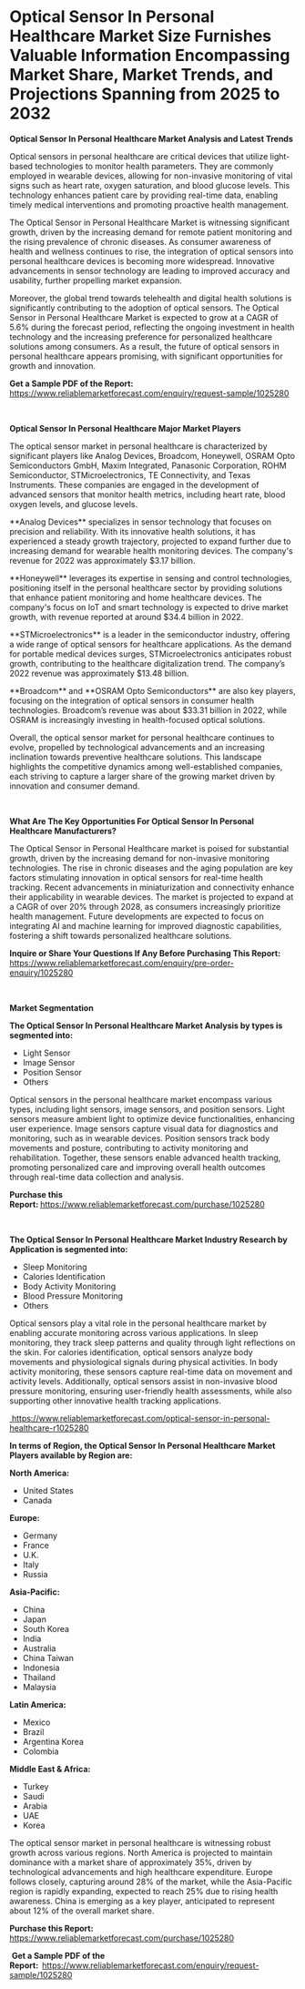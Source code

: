 <p><h1>Optical Sensor In Personal Healthcare Market Size Furnishes Valuable Information Encompassing Market Share, Market Trends, and Projections Spanning from 2025 to 2032</h1></p><p><strong>Optical Sensor In Personal Healthcare Market Analysis and Latest Trends</strong></p>
<p><p>Optical sensors in personal healthcare are critical devices that utilize light-based technologies to monitor health parameters. They are commonly employed in wearable devices, allowing for non-invasive monitoring of vital signs such as heart rate, oxygen saturation, and blood glucose levels. This technology enhances patient care by providing real-time data, enabling timely medical interventions and promoting proactive health management.</p><p>The Optical Sensor in Personal Healthcare Market is witnessing significant growth, driven by the increasing demand for remote patient monitoring and the rising prevalence of chronic diseases. As consumer awareness of health and wellness continues to rise, the integration of optical sensors into personal healthcare devices is becoming more widespread. Innovative advancements in sensor technology are leading to improved accuracy and usability, further propelling market expansion.</p><p>Moreover, the global trend towards telehealth and digital health solutions is significantly contributing to the adoption of optical sensors. The Optical Sensor in Personal Healthcare Market is expected to grow at a CAGR of 5.6% during the forecast period, reflecting the ongoing investment in health technology and the increasing preference for personalized healthcare solutions among consumers. As a result, the future of optical sensors in personal healthcare appears promising, with significant opportunities for growth and innovation.</p></p>
<p><strong>Get a Sample PDF of the Report:&nbsp;</strong> <a href="https://www.reliablemarketforecast.com/enquiry/request-sample/1025280?utm_campaign=3559&utm_medium=2&utm_source=Github&utm_content=ia&utm_term=19042025&utm_id=optical-sensor-in-personal-healthcare">https://www.reliablemarketforecast.com/enquiry/request-sample/1025280</a></p>
<p>&nbsp;</p>
<p><strong>Optical Sensor In Personal Healthcare Major Market Players</strong></p>
<p><p>The optical sensor market in personal healthcare is characterized by significant players like Analog Devices, Broadcom, Honeywell, OSRAM Opto Semiconductors GmbH, Maxim Integrated, Panasonic Corporation, ROHM Semiconductor, STMicroelectronics, TE Connectivity, and Texas Instruments. These companies are engaged in the development of advanced sensors that monitor health metrics, including heart rate, blood oxygen levels, and glucose levels.</p><p>**Analog Devices** specializes in sensor technology that focuses on precision and reliability. With its innovative health solutions, it has experienced a steady growth trajectory, projected to expand further due to increasing demand for wearable health monitoring devices. The company's revenue for 2022 was approximately $3.17 billion.</p><p>**Honeywell** leverages its expertise in sensing and control technologies, positioning itself in the personal healthcare sector by providing solutions that enhance patient monitoring and home healthcare devices. The company's focus on IoT and smart technology is expected to drive market growth, with revenue reported at around $34.4 billion in 2022.</p><p>**STMicroelectronics** is a leader in the semiconductor industry, offering a wide range of optical sensors for healthcare applications. As the demand for portable medical devices surges, STMicroelectronics anticipates robust growth, contributing to the healthcare digitalization trend. The company’s 2022 revenue was approximately $13.48 billion.</p><p>**Broadcom** and **OSRAM Opto Semiconductors** are also key players, focusing on the integration of optical sensors in consumer health technologies. Broadcom’s revenue was about $33.31 billion in 2022, while OSRAM is increasingly investing in health-focused optical solutions.</p><p>Overall, the optical sensor market for personal healthcare continues to evolve, propelled by technological advancements and an increasing inclination towards preventive healthcare solutions. This landscape highlights the competitive dynamics among well-established companies, each striving to capture a larger share of the growing market driven by innovation and consumer demand.</p></p>
<p>&nbsp;</p>
<p><strong>What Are The Key Opportunities For Optical Sensor In Personal Healthcare Manufacturers?</strong></p>
<p><p>The Optical Sensor in Personal Healthcare market is poised for substantial growth, driven by the increasing demand for non-invasive monitoring technologies. The rise in chronic diseases and the aging population are key factors stimulating innovation in optical sensors for real-time health tracking. Recent advancements in miniaturization and connectivity enhance their applicability in wearable devices. The market is projected to expand at a CAGR of over 20% through 2028, as consumers increasingly prioritize health management. Future developments are expected to focus on integrating AI and machine learning for improved diagnostic capabilities, fostering a shift towards personalized healthcare solutions.</p></p>
<p><strong>Inquire or Share Your Questions If Any Before Purchasing This Report:</strong> <a href="https://www.reliablemarketforecast.com/enquiry/pre-order-enquiry/1025280?utm_campaign=3559&utm_medium=2&utm_source=Github&utm_content=ia&utm_term=19042025&utm_id=optical-sensor-in-personal-healthcare">https://www.reliablemarketforecast.com/enquiry/pre-order-enquiry/1025280</a></p>
<p>&nbsp;</p>
<p><strong>Market Segmentation</strong></p>
<p><strong>The Optical Sensor In Personal Healthcare Market Analysis by types is segmented into:</strong></p>
<p><ul><li>Light Sensor</li><li>Image Sensor</li><li>Position Sensor</li><li>Others</li></ul></p>
<p><p>Optical sensors in the personal healthcare market encompass various types, including light sensors, image sensors, and position sensors. Light sensors measure ambient light to optimize device functionalities, enhancing user experience. Image sensors capture visual data for diagnostics and monitoring, such as in wearable devices. Position sensors track body movements and posture, contributing to activity monitoring and rehabilitation. Together, these sensors enable advanced health tracking, promoting personalized care and improving overall health outcomes through real-time data collection and analysis.</p></p>
<p><strong>Purchase this Report:&nbsp;</strong><a href="https://www.reliablemarketforecast.com/purchase/1025280?utm_campaign=3559&utm_medium=2&utm_source=Github&utm_content=ia&utm_term=19042025&utm_id=optical-sensor-in-personal-healthcare">https://www.reliablemarketforecast.com/purchase/1025280</a></p>
<p>&nbsp;</p>
<p><strong>The Optical Sensor In Personal Healthcare Market Industry Research by Application is segmented into:</strong></p>
<p><ul><li>Sleep Monitoring</li><li>Calories Identification</li><li>Body Activity Monitoring</li><li>Blood Pressure Monitoring</li><li>Others</li></ul></p>
<p><p>Optical sensors play a vital role in the personal healthcare market by enabling accurate monitoring across various applications. In sleep monitoring, they track sleep patterns and quality through light reflections on the skin. For calories identification, optical sensors analyze body movements and physiological signals during physical activities. In body activity monitoring, these sensors capture real-time data on movement and activity levels. Additionally, optical sensors assist in non-invasive blood pressure monitoring, ensuring user-friendly health assessments, while also supporting other innovative health tracking applications.</p></p>
<p><a href="https://www.reliablemarketforecast.com/optical-sensor-in-personal-healthcare-r1025280?utm_campaign=3559&utm_medium=2&utm_source=Github&utm_content=ia&utm_term=19042025&utm_id=optical-sensor-in-personal-healthcare">&nbsp;https://www.reliablemarketforecast.com/optical-sensor-in-personal-healthcare-r1025280</a></p>
<p><strong>In terms of Region, the Optical Sensor In Personal Healthcare Market Players available by Region are:</strong></p>
<p>
    <p> <strong> North America: </strong>
        <ul>
            <li>United States</li>
            <li>Canada</li>
        </ul>
        </p> 
    <p> <strong> Europe: </strong>
        <ul>
            <li>Germany</li>
            <li>France</li>
            <li>U.K.</li>
            <li>Italy</li>
            <li>Russia</li>
        </ul>
        </p> 
    <p> <strong> Asia-Pacific: </strong>
        <ul>
            <li>China</li>
            <li>Japan</li>
            <li>South Korea</li>
            <li>India</li>
            <li>Australia</li>
            <li>China Taiwan</li>
            <li>Indonesia</li>
            <li>Thailand</li>
            <li>Malaysia</li>
        </ul>
        </p> 
    <p> <strong> Latin America: </strong>
        <ul>
            <li>Mexico</li>
            <li>Brazil</li>
            <li>Argentina Korea</li>
            <li>Colombia</li>
        </ul>
        </p> 
    <p> <strong> Middle East & Africa: </strong>
        <ul>
            <li>Turkey</li>
            <li>Saudi</li>
            <li>Arabia</li>
            <li>UAE</li>
            <li>Korea</li>
        </ul>
    </p>
    </p>
<p><p>The optical sensor market in personal healthcare is witnessing robust growth across various regions. North America is projected to maintain dominance with a market share of approximately 35%, driven by technological advancements and high healthcare expenditure. Europe follows closely, capturing around 28% of the market, while the Asia-Pacific region is rapidly expanding, expected to reach 25% due to rising health awareness. China is emerging as a key player, anticipated to represent about 12% of the overall market share.</p></p>
<p><strong>Purchase this Report: </strong><a href="https://www.reliablemarketforecast.com/purchase/1025280?utm_campaign=3559&utm_medium=2&utm_source=Github&utm_content=ia&utm_term=19042025&utm_id=optical-sensor-in-personal-healthcare">https://www.reliablemarketforecast.com/purchase/1025280</a></p>
<p>&nbsp;<strong>Get a Sample PDF of the Report:&nbsp;&nbsp;</strong><a href="https://www.reliablemarketforecast.com/enquiry/request-sample/1025280?utm_campaign=3559&utm_medium=2&utm_source=Github&utm_content=ia&utm_term=19042025&utm_id=optical-sensor-in-personal-healthcare">https://www.reliablemarketforecast.com/enquiry/request-sample/1025280</a></p>
<p><strong></strong></p>
<p><p></p><p></p><p></p></p>